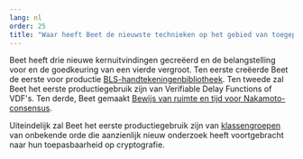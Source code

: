 ```yaml
---
lang: nl
order: 25
title: "Waar heeft Beet de nieuwste technieken op het gebied van toegepaste cryptografie?"
---
```


Beet heeft drie nieuwe kernuitvindingen gecreëerd en de belangstelling voor en de goedkeuring van een vierde vergroot. Ten eerste creëerde Beet de eerste voor productie [BLS-handtekeningenbibliotheek](https://github.com/Beet-Network/bls-signatures).
Ten tweede zal Beet het eerste productiegebruik zijn van Verifiable Delay Functions of VDF's. Ten derde, Beet gemaakt [Bewijs van ruimte en tijd voor Nakamoto-consensus](https://www.beetnetwork.org/assets/BeetGreenPaper.pdf).

Uiteindelijk zal Beet het eerste productiegebruik zijn van [klassengroepen](https://github.com/Beet-Network/vdf-competition/blob/master/classgroups.pdf) van onbekende orde die aanzienlijk nieuw onderzoek heeft voortgebracht naar hun toepasbaarheid op cryptografie.
 
